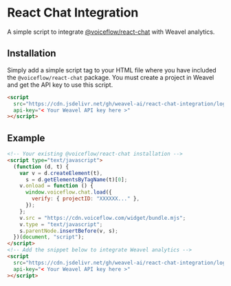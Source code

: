 # React Chat Integration

A simple script to integrate [@voiceflow/react-chat](https://github.com/voiceflow/react-chat) with Weavel analytics.

## Installation

Simply add a simple script tag to your HTML file where you have included the `@voiceflow/react-chat` package.
You must create a project in Weavel and get the API key to use this script.

```html
<script
  src="https://cdn.jsdelivr.net/gh/weavel-ai/react-chat-integration/logger.min.js"
  api-key="< Your Weavel API key here >"
></script>
```

## Example

```html
<!-- Your existing @voiceflow/react-chat installation -->
<script type="text/javascript">
  (function (d, t) {
    var v = d.createElement(t),
      s = d.getElementsByTagName(t)[0];
    v.onload = function () {
      window.voiceflow.chat.load({
        verify: { projectID: "XXXXXX..." },
      });
    };
    v.src = "https://cdn.voiceflow.com/widget/bundle.mjs";
    v.type = "text/javascript";
    s.parentNode.insertBefore(v, s);
  })(document, "script");
</script>
<!-- Add the snippet below to integrate Weavel analytics -->
<script
  src="https://cdn.jsdelivr.net/gh/weavel-ai/react-chat-integration/logger.min.js"
  api-key="< Your Weavel API key here >"
></script>
```
